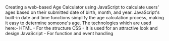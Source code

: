 Creating a web-based Age Calculator using JavaScript to calculate users' ages based on their submitted date of birth, month, and year.
JavaScript's built-in date and time functions simplify the age calculation process, making it easy to determine someone's age.
The technologies which are used here:-
HTML - For the structure 
CSS - It is used for an attractive look and design
JavaScript - For function and event handling
